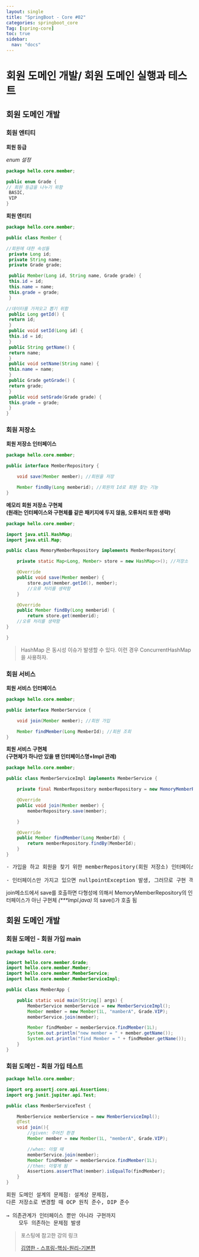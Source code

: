 ```yaml
---
layout: single
title: "SpringBoot - Core #02"
categories: springboot_core
Tag: [spring-core]
toc: true
sidebar:
  nav: "docs"
---
```


# 회원 도메인 개발/ 회원 도메인 실행과 테스트

## 회원 도메인 개발

### 회원 엔티티

**회원 등급**

_enum 설정_

```java
package hello.core.member;

public enum Grade {
// 회원 등급을 나누기 위함
 BASIC,
 VIP
}
```

**회원 엔티티**

```java
package hello.core.member;

public class Member {

//회원에 대한 속성들
 private Long id;
 private String name;
 private Grade grade;

 public Member(Long id, String name, Grade grade) {
 this.id = id;
 this.name = name;
 this.grade = grade;
 }

//데이터를 가져오고 뽑기 위함
 public Long getId() {
 return id;
 }
 public void setId(Long id) {
 this.id = id;
 }
 public String getName() {
 return name;
 }
 public void setName(String name) {
 this.name = name;
 }
 public Grade getGrade() {
 return grade;
 }
 public void setGrade(Grade grade) {
 this.grade = grade;
 }
}
```

### 회원 저장소

**회원 저장소 인터페이스**

```java
package hello.core.member;

public interface MemberRepository {

    void save(Member member); //회원을 저장

    Member findBy(Long memberid); //회원의 Id로 회원 찾는 기능
}
```

**메모리 회원 저장소 구현체**<br>
**(원래는 인터페이스와 구현체를 같은 패키지에 두지 않음, 오류처리 또한 생략)**

```java
package hello.core.member;

import java.util.HashMap;
import java.util.Map;

public class MemoryMemberRepository implements MemberRepository{

    private static Map<Long, Member> store = new HashMap<>(); //저장소

    @Override
    public void save(Member member) {
        store.put(member.getId(), member);
        //오류 처리를 생략함
    }

    @Override
    public Member findBy(Long memberid) {
        return store.get(memberid);
    //오류 처리를 생략함
}

}
```

> HashMap 은 동시성 이슈가 발생할 수 있다. 이런 경우 ConcurrentHashMap 을 사용하자.

### 회원 서비스

**회원 서비스 인터페이스**

```java
package hello.core.member;

public interface MemberService {

    void join(Member member); //회원 가입

    Member findMember(Long MemberId); //회원 조회
}
```

**회원 서비스 구현체**<br>
**(구현체가 하나만 있을 땐 인터페이스명+Impl 관례)**

```java
package hello.core.member;

public class MemberServiceImpl implements MemberService {

    private final MemberRepository memberRepository = new MemoryMemberRepository();

    @Override
    public void join(Member member) {
        memberRepository.save(member);

    }

    @Override
    public Member findMember(Long MemberId) {
        return memberRepository.findBy(MemberId);
    }
}
```

<pre>
- 가입을 하고 회원을 찾기 위한 memberRepository(회원 저장소) 인터페이스를 만듦

- 인터페이스만 가지고 있으면 nullpointException 발생, 그러므로 구현 객체를 선택
</pre>

join메소드에서 save를 호출하면 다형성에 의해서 MemoryMemberRepository의 인터페이스가 아닌 구현체 _(***Impl.java)_ 의 save()가 호출 됨

## 회원 도메인 개발

### 회원 도메인 - 회원 가입 main

```java
package hello.core;

import hello.core.member.Grade;
import hello.core.member.Member;
import hello.core.member.MemberService;
import hello.core.member.MemberServiceImpl;

public class MemberApp {

    public static void main(String[] args) {
        MemberService memberService = new MemberServiceImpl();
        Member member = new Member(1L, "mamberA", Grade.VIP);
        memberService.join(member);

        Member findMember = memberService.findMember(1L);
        System.out.println("new member = " + member.getName());
        System.out.println("find Member = " + findMember.getName());
    }
}
```
### 회원 도메인 - 회원 가입 테스트

```java
package hello.core.member;

import org.assertj.core.api.Assertions;
import org.junit.jupiter.api.Test;

public class MemberServiceTest {

    MemberService memberService = new MemberServiceImpl();
    @Test
    void join(){
        //given: 주어진 환경
        Member member = new Member(1L, "memberA", Grade.VIP);

        //when: 이럴 때
        memberService.join(member);
        Member findMember = memberService.findMember(1L);
        //then: 이렇게 됨
        Assertions.assertThat(member).isEqualTo(findMember);
    }
}
```
<pre>
회원 도메인 설계의 문제점: 설계상 문제점, 
다른 저장소로 변경할 때 OCP 원칙 준수, DIP 준수

→ 의존관계가 인터페이스 뿐만 아니라 구현까지 
    모두 의존하는 문제점 발생
</pre>

> 포스팅에 참고한 강의 링크
>
> [김영한 - 스프링-핵심-원리-기본편](https://www.inflearn.com/course/%EC%8A%A4%ED%94%84%EB%A7%81-%ED%95%B5%EC%8B%AC-%EC%9B%90%EB%A6%AC-%EA%B8%B0%EB%B3%B8%ED%8E%B8)
